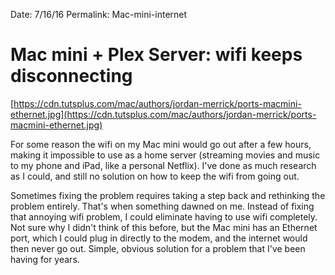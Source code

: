 Date: 7/16/16
Permalink: Mac-mini-internet

# Mac mini + Plex Server: wifi keeps disconnecting

[https://cdn.tutsplus.com/mac/authors/jordan-merrick/ports-macmini-ethernet.jpg](https://cdn.tutsplus.com/mac/authors/jordan-merrick/ports-macmini-ethernet.jpg)

For some reason the wifi on my Mac mini would go out after a few hours, making it impossible to use as a home server (streaming movies and music to my phone and iPad, like a personal Netflix). I've done as much research as I could, and still no solution on how to keep the wifi from going out.

Sometimes fixing the problem requires taking a step back and rethinking the problem entirely. That's when something dawned on me. Instead of fixing that annoying wifi problem, I could eliminate having to use wifi completely. Not sure why I didn't think of this before, but the Mac mini has an Ethernet port, which I could plug in directly to the modem, and the internet would then never go out. Simple, obvious solution for a problem that I've been having for years. 